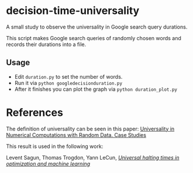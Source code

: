 # decision-time-universality
A small study to observe the universality in Google search query durations.

This script makes Google search queries of randomly chosen words and records their durations into a file. 

## Usage
- Edit `duration.py` to set the number of words. 
- Run it via `python googledecisionduration.py`
- After it finishes you can plot the graph via `python duration_plot.py`

# References

The definition of universality can be seen in this paper: [Universality in Numerical Computations with Random Data. Case Studies](http://arxiv.org/abs/1407.3829)

This result is used in the following work:  

Levent Sagun, Thomas Trogdon, Yann LeCun, [*Universal halting times in optimization and machine learning*](https://arxiv.org/abs/1511.06444)  
